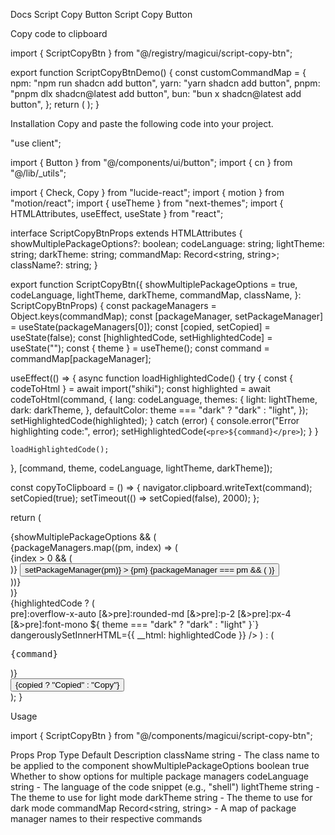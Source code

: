 Docs
Script Copy Button
Script Copy Button

Copy code to clipboard

import { ScriptCopyBtn } from "@/registry/magicui/script-copy-btn";

export function ScriptCopyBtnDemo() {
const customCommandMap = {
npm: "npm run shadcn add button",
yarn: "yarn shadcn add button",
pnpm: "pnpm dlx shadcn@latest add button",
bun: "bun x shadcn@latest add button",
};
return (
<ScriptCopyBtn
      showMultiplePackageOptions={true}
      codeLanguage="shell"
      lightTheme="nord"
      darkTheme="vitesse-dark"
      commandMap={customCommandMap}
    />
);
}

Installation
Copy and paste the following code into your project.

"use client";

import { Button } from "@/components/ui/button";
import { cn } from "@/lib/\_utils";

import { Check, Copy } from "lucide-react";
import { motion } from "motion/react";
import { useTheme } from "next-themes";
import { HTMLAttributes, useEffect, useState } from "react";

interface ScriptCopyBtnProps extends HTMLAttributes<HTMLDivElement> {
showMultiplePackageOptions?: boolean;
codeLanguage: string;
lightTheme: string;
darkTheme: string;
commandMap: Record<string, string>;
className?: string;
}

export function ScriptCopyBtn({
showMultiplePackageOptions = true,
codeLanguage,
lightTheme,
darkTheme,
commandMap,
className,
}: ScriptCopyBtnProps) {
const packageManagers = Object.keys(commandMap);
const [packageManager, setPackageManager] = useState(packageManagers[0]);
const [copied, setCopied] = useState(false);
const [highlightedCode, setHighlightedCode] = useState("");
const { theme } = useTheme();
const command = commandMap[packageManager];

useEffect(() => {
async function loadHighlightedCode() {
try {
const { codeToHtml } = await import("shiki");
const highlighted = await codeToHtml(command, {
lang: codeLanguage,
themes: {
light: lightTheme,
dark: darkTheme,
},
defaultColor: theme === "dark" ? "dark" : "light",
});
setHighlightedCode(highlighted);
} catch (error) {
console.error("Error highlighting code:", error);
setHighlightedCode(`<pre>${command}</pre>`);
}
}

    loadHighlightedCode();

}, [command, theme, codeLanguage, lightTheme, darkTheme]);

const copyToClipboard = () => {
navigator.clipboard.writeText(command);
setCopied(true);
setTimeout(() => setCopied(false), 2000);
};

return (
<div
className={cn(
"mx-auto flex max-w-md items-center justify-center",
className,
)} >
<div className="w-full space-y-2">
<div className="mb-2 flex items-center justify-between">
{showMultiplePackageOptions && (
<div className="relative">
<div className="inline-flex overflow-hidden rounded-md border border-border text-xs">
{packageManagers.map((pm, index) => (
<div key={pm} className="flex items-center">
{index > 0 && (
<div className="h-4 w-px bg-border" aria-hidden="true" />
)}
<Button
variant="ghost"
size="sm"
className={`relative rounded-none bg-background px-2 py-1 hover:bg-background ${
                        packageManager === pm
                          ? "text-primary"
                          : "text-muted-foreground"
                      }`}
onClick={() => setPackageManager(pm)} >
{pm}
{packageManager === pm && (
<motion.div
className="absolute inset-x-0 bottom-[1px] mx-auto h-0.5 w-[90%] bg-primary"
layoutId="activeTab"
initial={false}
transition={{
                            type: "spring",
                            stiffness: 500,
                            damping: 30,
                          }}
/>
)}
</Button>
</div>
))}
</div>
</div>
)}
</div>
<div className="relative flex items-center">
<div className="min-w-[300px] grow font-mono">
{highlightedCode ? (
<div
className={`[&>pre]:overflow-x-auto [&>pre]:rounded-md [&>pre]:p-2 [&>pre]:px-4 [&>pre]:font-mono ${
                  theme === "dark" ? "dark" : "light"
                }`}
dangerouslySetInnerHTML={{ __html: highlightedCode }}
/>
) : (
<pre className="rounded-md border border-border bg-white p-2 px-4 font-mono dark:bg-black">
{command}
</pre>
)}
</div>
<Button
variant="outline"
size="icon"
className="relative ml-2 rounded-md"
onClick={copyToClipboard}
aria-label={copied ? "Copied" : "Copy to clipboard"} >
<span className="sr-only">{copied ? "Copied" : "Copy"}</span>
<Copy
className={`h-4 w-4 transition-all duration-300 ${
                copied ? "scale-0" : "scale-100"
              }`}
/>
<Check
className={`absolute inset-0 m-auto h-4 w-4 transition-all duration-300 ${
                copied ? "scale-100" : "scale-0"
              }`}
/>
</Button>
</div>
</div>
</div>
);
}

Usage

import { ScriptCopyBtn } from "@/components/magicui/script-copy-btn";

<ScriptCopyBtn />

Props
Prop Type Default Description
className string - The class name to be applied to the component
showMultiplePackageOptions boolean true Whether to show options for multiple package managers
codeLanguage string - The language of the code snippet (e.g., "shell")
lightTheme string - The theme to use for light mode
darkTheme string - The theme to use for dark mode
commandMap Record<string, string> - A map of package manager names to their respective commands
